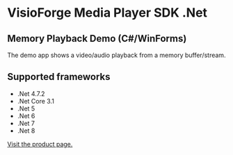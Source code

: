 ﻿# VisioForge Media Player SDK .Net

## Memory Playback Demo (C#/WinForms)

The demo app shows a video/audio playback from a memory buffer/stream.

## Supported frameworks

- .Net 4.7.2
- .Net Core 3.1
- .Net 5
- .Net 6
- .Net 7
- .Net 8

[Visit the product page.](https://www.visioforge.com/media-player-sdk-net)
